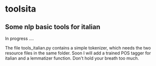 # toolsita
## Some nlp basic tools for italian

In progress ....

The file tools_italian.py contains a simple tokenizer, which needs the two resource files in the same folder. Soon I will add a trained POS tagger for italian and a lemmatizer function. Don't hold your breath too much.
